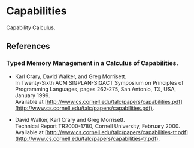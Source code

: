 # Capabilities

Capability Calculus.

## References

### Typed Memory Management in a Calculus of Capabilities.

- Karl Crary, David Walker, and Greg Morrisett.  
In Twenty-Sixth ACM SIGPLAN-SIGACT Symposium on Principles of Programming Languages, pages 262-275, San Antonio, TX, USA, January 1999.  
Available at [http://www.cs.cornell.edu/talc/papers/capabilities.pdf](http://www.cs.cornell.edu/talc/papers/capabilities.pdf).

- David Walker, Karl Crary and Greg Morrisett.  
Technical Report TR2000-1780, Cornell University, February 2000.  
Available at [http://www.cs.cornell.edu/talc/papers/capabilities-tr.pdf](http://www.cs.cornell.edu/talc/papers/capabilities-tr.pdf).
